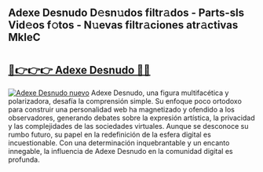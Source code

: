 ## Adexe Desnudo D𝚎sn𝚞dos filtr𝚊dos - Parts-sls Vid𝚎os f𝚘tos - N𝚞evas filtr𝚊ciones atr𝚊ctivas MkleC

# <h2><a href="http://mb2e8yc.tromn.icu/?c=Adexe+Desnudo">🔗👉👉👉 Adexe Desnudo 🔗🔗</a></h2>

[![Adexe Desnudo nuevo](https://i.imgur.com/pEAQMta.gif)](http://mb2e8yc.tromn.icu/?c=Adexe+Desnudo)
Adexe Desnudo, una figura multifacética y polarizadora, desafía la comprensión simple. Su enfoque poco ortodoxo para construir una personalidad web ha magnetizado y ofendido a los observadores, generando debates sobre la expresión artística, la privacidad y las complejidades de las sociedades virtuales. Aunque se desconoce su rumbo futuro, su papel en la redefinición de la esfera digital es incuestionable. Con una determinación inquebrantable y un encanto innegable, la influencia de Adexe Desnudo en la comunidad digital es profunda.

